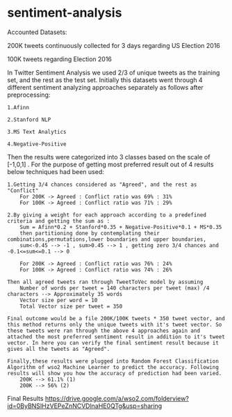 # sentiment-analysis
Accounted Datasets:

200K tweets continuously collected for 3 days regarding US Election 2016

100K tweets regarding Election 2016

In Twitter Sentiment Analysis we used 2/3 of unique tweets as the training set, and the rest as the test set. Initially this datasets went through 4 different sentiment analyzing approaches separately as follows after preprocessing:
    
    1.Afinn
    
    2.Stanford NLP
    
    3.MS Text Analytics
    
    4.Negative-Positive
    
Then the results were categorized into 3 classes based on the scale of [-1,0,1] . For the purpose of getting most preferred result out of 4 results below techniques had been used:
    
    1.Getting 3/4 chances considered as "Agreed", and the rest as "Conflict"
        For 200K -> Agreed : Conflict ratio was 69% : 31%
        For 100K -> Agreed : Conflict ratio was 71% : 29%

    2.By giving a weight for each approach according to a predefined criteria and getting the sum as :
        Sum = Afinn*0.2 + Stanford*0.35 + Negative-Positive*0.1 + MS*0.35
        then partitioning done by contemplating their combinations,permutations,lower boundaries and upper boundaries,
        sum<-0.45 --> -1 , sum>0.45 --> 1 , getting zero 3/4 chances and -0.1<=sum<=0.1 --> 0

        For 200K -> Agreed : Conflict ratio was 76% : 24%
        For 100K -> Agreed : Conflict ratio was 74% : 26%
        
    Then all agreed tweets ran through TweetToVec model by assuming
        Number of words per tweet = 140 characters per tweet (max) /4 characters --> Approximately 35 words
        Vector size per word = 10
        Total Vector size per tweet = 350

    Final outcome would be a file 200K/100K tweets * 350 tweet vector, and this method returns only the unique tweets with it's tweet vector. So these tweets were ran through the above 4 approaches again and attached the most preferred sentiment result in addition to it's tweet vector. In here you can verify the final sentiment result because it gives all the tweets as "Agreed".

    Finally,these results were plugged into Random Forest Classification Algorithm of wso2 Machine Learner to predict the accuracy. Following results will show you how the accuracy of prediction had been varied.
        200K --> 61.1% (1)
        200K --> 56% (2)

Final Results
https://drive.google.com/a/wso2.com/folderview?id=0ByBNSIHzVEPeZnNCVDlnaHE0QTg&usp=sharing
